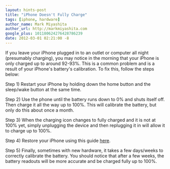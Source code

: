 ```yaml
---
layout: hints-post
title: "iPhone Doesn't Fully Charge"
tags: [iphone, hardware]
author_name: Mark Miyashita
author_url: http://markmiyashita.com
google_plus: 101180624276428786239
date: 2012-03-01 02:21:00 -8
---
```


If you leave your iPhone plugged in to an outlet or computer all night (presumably charging), you may notice in the morning that your iPhone is only charged up to around 92-93%. This is a common problem and is a result of your iPhone's battery's calibration. To fix this, follow the steps below:

Step 1) Restart your iPhone by holding down the home button and the sleep/wake button at the same time.

Step 2) Use the phone until the battery runs down to 0% and shuts itself off. Then charge it all the way up to 100%. This will calibrate the battery, but only do this about once a month.

Step 3) When the charging icon changes to fully charged and it is not at 100% yet, simply unplugging the device and then replugging it in will allow it to charge up to 100%.

Step 4) Restore your iPhone using this guide <a href="{{site.url}}/how-to-restore-your-iphone-ipod-touch-or-ipad/">here</a>.

Step 5) Finally, sometimes with new hardware, it takes a few days/weeks to correctly calibrate the battery. You should notice that after a few weeks, the battery readouts will be more accurate and be charged fully up to 100%.
